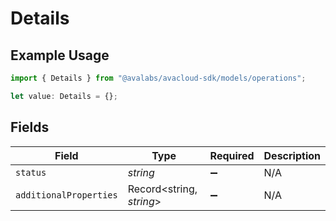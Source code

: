 # Details

## Example Usage

```typescript
import { Details } from "@avalabs/avacloud-sdk/models/operations";

let value: Details = {};
```

## Fields

| Field                    | Type                     | Required                 | Description              |
| ------------------------ | ------------------------ | ------------------------ | ------------------------ |
| `status`                 | *string*                 | :heavy_minus_sign:       | N/A                      |
| `additionalProperties`   | Record<string, *string*> | :heavy_minus_sign:       | N/A                      |